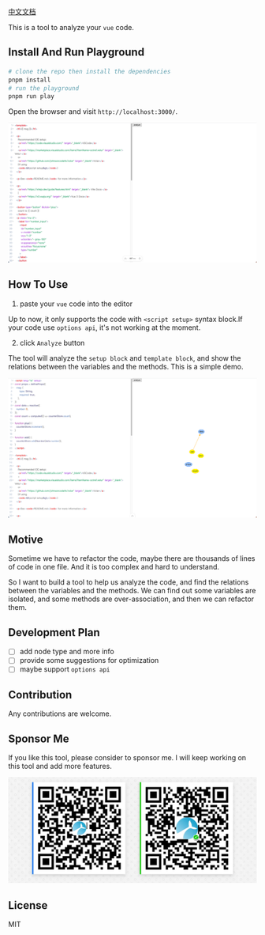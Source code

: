 [中文文档](./README_cn.md)

This is a tool to analyze your `vue` code.

## Install And Run Playground

```bash
# clone the repo then install the dependencies
pnpm install
# run the playground
pnpm run play
```

Open the browser and visit `http://localhost:3000/`.

![playground](./images/playground1.png)

## How To Use

1. paste your `vue` code into the editor

Up to now, it only supports the code with `<script setup>` syntax block.If your code use `options api`, it's not working at the moment.

2. click `Analyze` button

The tool will analyze the `setup block` and `template block`, and show the relations between the variables and the methods. This is a simple demo.

![demo](./images/demo1.png)

## Motive

Sometime we have to refactor the code, maybe there are thousands of lines of code in one file. And it is too complex and hard to understand.

So I want to build a tool to help us analyze the code, and find the relations between the variables and the methods. We can find out some variables are isolated, and some methods are over-association, and then we can refactor them.

## Development Plan

- [ ] add node type and more info
- [ ] provide some suggestions for optimization
- [ ] maybe support `options api`

## Contribution

Any contributions are welcome. 

## Sponsor Me

If you like this tool, please consider to sponsor me. I will keep working on this tool and add more features.

![sponsor](./images/sponsor.png)

## License

MIT